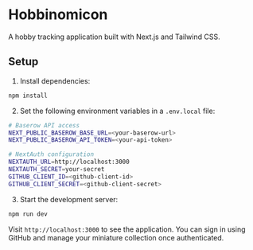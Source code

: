 # Hobbinomicon

A hobby tracking application built with Next.js and Tailwind CSS.

## Setup

1. Install dependencies:

```bash
npm install
```

2. Set the following environment variables in a `.env.local` file:

```bash
# Baserow API access
NEXT_PUBLIC_BASEROW_BASE_URL=<your-baserow-url>
NEXT_PUBLIC_BASEROW_API_TOKEN=<your-api-token>

# NextAuth configuration
NEXTAUTH_URL=http://localhost:3000
NEXTAUTH_SECRET=your-secret
GITHUB_CLIENT_ID=<github-client-id>
GITHUB_CLIENT_SECRET=<github-client-secret>
```

3. Start the development server:

```bash
npm run dev
```

Visit `http://localhost:3000` to see the application. You can sign in using GitHub and manage your miniature collection once authenticated.
